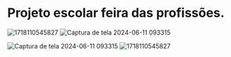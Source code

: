 # Projeto escolar feira das profissões.


![1718110545827](https://github.com/F4bricioSantos/Alarme-Laser/assets/110998945/add625ab-8bba-4b67-8964-4f14a3ce5ad3)
![Captura de tela 2024-06-11 093315](https://github.com/F4bricioSantos/Alarme-Laser/assets/110998945/0e241ef9-e3e5-4609-a4c8-918d630ea7c1)


![Captura de tela 2024-06-11 093315](https://github.com/F4bricioSantos/Alarme-Laser/assets/110998945/4bb1d09d-c49c-4de5-8550-1f51eead89cd)
![1718110545827](https://github.com/F4bricioSantos/Alarme-Laser/assets/110998945/13c68445-6472-4cb4-8591-a636533f38bb)
